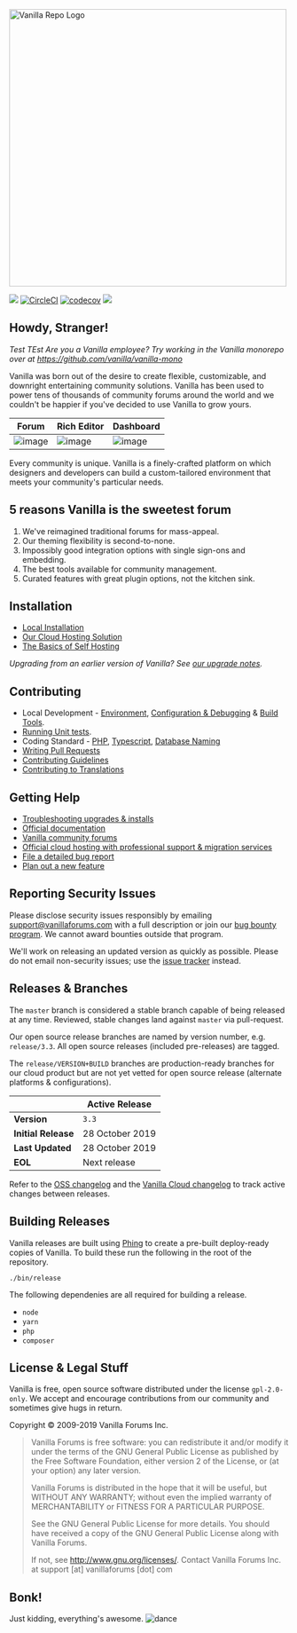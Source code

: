 <img src="https://user-images.githubusercontent.com/1770056/51494323-414e8980-1d86-11e9-933c-e647b5ea49f4.png" alt="Vanilla Repo Logo" width=500/>

[![](https://img.shields.io/github/license/vanilla/vanilla.svg)](https://github.com/vanilla/vanilla/blob/master/LICENSE)
[![CircleCI](https://circleci.com/gh/vanilla/vanilla/tree/master.svg?style=svg)](https://circleci.com/gh/vanilla/vanilla/tree/master)
[![codecov](https://codecov.io/gh/vanilla/vanilla/branch/master/graph/badge.svg)](https://codecov.io/gh/vanilla/vanilla)
![](https://img.shields.io/github/commits-since/vanilla/vanilla/Vanilla_3.3.svg)

## Howdy, Stranger!

_Test TEst Are you a Vanilla employee? Try working in the Vanilla monorepo over at https://github.com/vanilla/vanilla-mono_

Vanilla was born out of the desire to create flexible, customizable, and downright entertaining
community solutions. Vanilla has been used to power tens of thousands of community forums around the world
and we couldn't be happier if you've decided to use Vanilla to grow yours.

| Forum                                                                                                         | Rich Editor                                                                                                   | Dashboard                                                                                                     |
| ------------------------------------------------------------------------------------------------------------- | ------------------------------------------------------------------------------------------------------------- | ------------------------------------------------------------------------------------------------------------- |
| ![image](https://user-images.githubusercontent.com/1770056/51584623-2a9e5480-1ea4-11e9-9650-b37b0d6da609.png) | ![image](https://user-images.githubusercontent.com/1770056/51584966-8fa67a00-1ea5-11e9-8fe2-1b110035a025.png) | ![image](https://user-images.githubusercontent.com/1770056/51422470-00cfef80-1b7d-11e9-9d3f-25ada61cecea.png) |

Every community is unique. Vanilla is a finely-crafted platform on which designers and developers
can build a custom-tailored environment that meets your community's particular needs.

## 5 reasons Vanilla is the sweetest forum

1. We've reimagined traditional forums for mass-appeal.
1. Our theming flexibility is second-to-none.
1. Impossibly good integration options with single sign-ons and embedding.
1. The best tools available for community management.
1. Curated features with great plugin options, not the kitchen sink.

## Installation

-   [Local Installation](https://github.com/vanilla/vanilla-docker)
-   [Our Cloud Hosting Solution](https://vanillaforums.com/en/plans/)
-   [The Basics of Self Hosting ](https://docs.vanillaforums.com/developer/installation/self-hosting/)

_Upgrading from an earlier version of Vanilla? See [our upgrade notes](https://docs.vanillaforums.com/developer/installation/self-hosting/#upgrading)._

## Contributing

-   Local Development - [Environment](https://github.com/vanilla/vanilla-docker), [Configuration & Debugging](https://docs.vanillaforums.com/developer/tools/environment/) & [Build Tools](https://docs.vanillaforums.com/developer/tools/building-frontend/).
-   [Running Unit tests](https://github.com/vanilla/vanilla/blob/master/tests/README.md).
-   Coding Standard - [PHP](https://docs.vanillaforums.com/developer/contributing/coding-standard-php/), [Typescript](https://docs.vanillaforums.com/developer/contributing/coding-standard-typescript/), [Database Naming](https://docs.vanillaforums.com/developer/contributing/database-naming-standards/)
-   [Writing Pull Requests](https://docs.vanillaforums.com/developer/contributing/pull-requests/)
-   [Contributing Guidelines](https://github.com/vanilla/vanilla/blob/master/CONTRIBUTING.md)
-   [Contributing to Translations](https://github.com/vanilla/locales/blob/master/README.md)

## Getting Help

-   [Troubleshooting upgrades & installs](http://docs.vanillaforums.com/developers/troubleshooting/)
-   [Official documentation](http://docs.vanillaforums.com)
-   [Vanilla community forums](https://open.vanillaforums.com/discussions)
-   [Official cloud hosting with professional support & migration services](https://vanillaforums.com/plans)
-   [File a detailed bug report](https://github.com/vanilla/vanilla/issues/new?template=bug_report.md)
-   [Plan out a new feature](https://github.com/vanilla/vanilla/issues/new?template=new_feature.md)

## Reporting Security Issues

Please disclose security issues responsibly by emailing support@vanillaforums.com with a full description or join our [bug bounty program](https://hackerone.com/vanilla). We cannot award bounties outside that program.

We'll work on releasing an updated version as quickly as possible.
Please do not email non-security issues; use the [issue tracker](https://github.com/vanilla/vanilla/issues) instead.

## Releases & Branches

The `master` branch is considered a stable branch capable of being released at any time. Reviewed, stable changes land against `master` via pull-request.

Our open source release branches are named by version number, e.g. `release/3.3`. All open source releases (included pre-releases) are tagged.

The `release/VERSION+BUILD` branches are production-ready branches for our cloud product but are not yet vetted for open source release (alternate platforms & configurations).

|                     | Active Release  |
| ------------------- | --------------- |
| **Version**         | `3.3`           |
| **Initial Release** | 28 October 2019 |
| **Last Updated**    | 28 October 2019 |
| **EOL**             | Next release    |

Refer to the [OSS changelog](https://docs.vanillaforums.com/developer/changelog/) and the [Vanilla Cloud changelog](https://docs.vanillaforums.com/help/releases/) to track active changes between releases.

## Building Releases

Vanilla releases are built using [Phing](https://www.phing.info/) to create a pre-built deploy-ready copies of Vanilla. To build these run the following in the root of the repository.

```
./bin/release
```

The following dependenies are all required for building a release.

-   `node`
-   `yarn`
-   `php`
-   `composer`

## License & Legal Stuff

Vanilla is free, open source software distributed under the license `gpl-2.0-only`.
We accept and encourage contributions from our community and sometimes give hugs in return.

Copyright © 2009-2019 Vanilla Forums Inc.

> Vanilla Forums is free software: you can redistribute it and/or modify it under the terms of the GNU General Public License
> as published by the Free Software Foundation, either version 2 of the License, or (at your option) any later version.
>
> Vanilla Forums is distributed in the hope that it will be useful, but WITHOUT ANY WARRANTY;
> without even the implied warranty of MERCHANTABILITY or FITNESS FOR A PARTICULAR PURPOSE.
>
> See the GNU General Public License for more details. You should have received a copy of the GNU General Public License
> along with Vanilla Forums.
>
> If not, see <http://www.gnu.org/licenses/>.
> Contact Vanilla Forums Inc. at support [at] vanillaforums [dot] com

## Bonk!

Just kidding, everything's awesome. ![dance](http://images.v-cdn.net/dance.gif)

